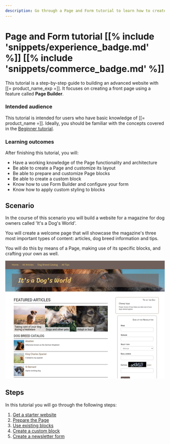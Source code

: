 ```yaml
---
description: Go through a Page and Form tutorial to learn how to create modular Sites and how to manage forms and their submissions.
---
```


# Page and Form tutorial [[% include 'snippets/experience_badge.md' %]] [[% include 'snippets/commerce_badge.md' %]]

This tutorial is a step-by-step guide to building an advanced website with [[= product_name_exp =]].
It focuses on creating a front page using a feature called **Page Builder**.

### Intended audience

This tutorial is intended for users who have basic knowledge of [[= product_name =]].
Ideally, you should be familiar with the concepts covered in the [Beginner tutorial](../platform_beginner/building_a_bicycle_route_tracker_in_ez_platform.md).

### Learning outcomes

After finishing this tutorial, you will:

- Have a working knowledge of the Page functionality and architecture
- Be able to create a Page and customize its layout
- Be able to prepare and customize Page blocks
- Be able to create a custom block
- Know how to use Form Builder and configure your form
- Know how to apply custom styling to blocks

## Scenario

In the course of this scenario you will build a website for a magazine for dog owners called 'It's a Dog's World'.

You will create a welcome page that will showcase the magazine's three most important types of content: articles, dog breed information and tips.

You will do this by means of a Page, making use of its specific blocks, and crafting your own as well.

![It's a Dog's World - final result](img/enterprise_tut_main_screen.png "It's a Dog's World - final result")

## Steps

In this tutorial you will go through the following steps:

1. [Get a starter website](1_get_a_starter_website.md)
1. [Prepare the Page](2_prepare_the_landing_page.md)
1. [Use existing blocks](3_use_existing_blocks.md)
1. [Create a custom block](4_create_a_custom_block.md)
1. [Create a newsletter form](5_create_newsletter_form.md)

